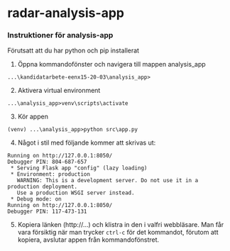 # radar-analysis-app

### Instruktioner för analysis-app
Förutsatt att du har python och pip installerat

1. Öppna kommandofönster och navigera till mappen analysis_app
```
...\kandidatarbete-eenx15-20-03\analysis_app>
```
2. Aktivera virtual environment
```
...\analysis_app>venv\scripts\activate
```
3. Kör appen
```
(venv) ...\analysis_app>python src\app.py
```
4. Något i stil med följande kommer att skrivas ut:
```
Running on http://127.0.0.1:8050/
Debugger PIN: 804-687-657
 * Serving Flask app "config" (lazy loading)
 * Environment: production
   WARNING: This is a development server. Do not use it in a production deployment.
   Use a production WSGI server instead.
 * Debug mode: on
Running on http://127.0.0.1:8050/
Debugger PIN: 117-473-131
```
5. Kopiera länken (http://...) och klistra in den i valfri webbläsare. Man får vara försiktig när man trycker `ctrl-c` för det kommandot, förutom att kopiera, avslutar appen från kommandofönstret.
